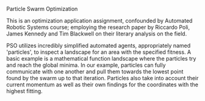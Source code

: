 Particle Swarm Optimization 

This is an optimization application assignment, confounded by Automated Robotic Systems course; employing the research paper by Riccardo Poli, James Kennedy and Tim Blackwell on their literary analysis on the field.

PSO utilizes incredibly simplified automated agents, appropriately named 'particles', to inspect a landscape for an area with the specified fitness. A basic example is a mathematical function landscape where the particles try and reach the global minima. In our example, particles can fully communicate with one another and pull them towards the lowest point found by the swarm up to that iteration. Particles also take into account their current momentum as well as their own findings for the coordinates with the highest fitting.
